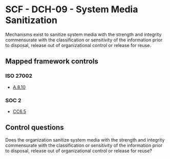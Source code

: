 # SCF - DCH-09 - System Media Sanitization
Mechanisms exist to sanitize system media with the strength and integrity commensurate with the classification or sensitivity of the information prior to disposal, release out of organizational control or release for reuse.
## Mapped framework controls
### ISO 27002
- [A.8.10](../iso27002/a-8.md#a810)
  
### SOC 2
- [CC6.5](../soc2/cc65.md)
  
## Control questions
Does the organization sanitize system media with the strength and integrity commensurate with the classification or sensitivity of the information prior to disposal, release out of organizational control or release for reuse?
  